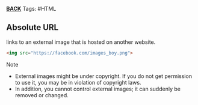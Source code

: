 **[BACK](HTMLattributes.md#^ABSOLUTEURL)**
Tags: #HTML

## Absolute URL
links to an external image that is hosted on another website.
```HTML
<img src="https://facebook.com/images_boy.png">
```

>[!NOTE]
>- External images might be under copyright. If you do not get permission to use it, you may be in violation of copyright laws. 
>- In addition, you cannot control external images; it can suddenly be removed or changed.
